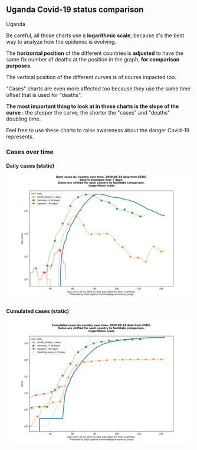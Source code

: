 ## Uganda Covid-19 status comparison 

Uganda



Be careful, all those charts use a **logarithmic scale**, because it's the best way to analyze how the epidemic is evolving.
 
The **horizontal position** of the different countries is **adjusted** to have the same fix number of deaths at the position in the graph, **for comparison purposes**.

The vertical position of the different curves is of course impacted too.

"Cases" charts are even more affected too because they use the same time offset that is used for "deaths".

**The most important thing to look at in those charts is the slope of the curve** : the steeper the curve, the shorter the "cases" and "deaths" doubling time.

Feel free to use these charts to raise awareness about the danger Covid-19 represents. 


 
### Cases over time
 
#### Daily cases (static)
![Uganda covid-19 daily cases static chart](https://raw.githubusercontent.com/madlag/coronavirus_study/master/notebooks/graphs/2020-05-23/countries/Uganda/2020-05-23_Uganda_day_cases.png "Uganda covid-19 day_cases static chart")   
 
#### Cumulated cases (static)
![Uganda covid-19 cumulated cases static chart](https://raw.githubusercontent.com/madlag/coronavirus_study/master/notebooks/graphs/2020-05-23/countries/Uganda/2020-05-23_Uganda_cases.png "Uganda covid-19 cases static chart")   

